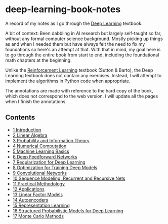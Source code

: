 # deep-learning-book-notes

A record of my notes as I go through the [Deep Learning](https://www.deeplearningbook.org/) textbook.

A bit of context: Been dabbling in AI research but largely self-taught so far, without any formal computer science background. Mostly picking up things as and when I needed them but have always felt the need to fix my foundations so here's an attempt at that. With that in mind, my goal here is to go through the entire book from start to end, including the foundational math chapters at the beginning.

Unlike the [Reinforcement Learning](http://incompleteideas.net/book/the-book-2nd.html) textbook (Sutton & Barto), the Deep Learning textbook does not contain any exercises. Instead, I will attempt to implement the algorithms in Python code when appropriate.

The annotations are made with reference to the hard copy of the book, which does not correspond to the web version. I will update all the pages when I finish the annotations.

## Contents

- [1 Introduction](https://github.com/greentfrapp/deep-learning-book-notes/tree/master/1_Introduction)
- [2 Linear Algebra](https://github.com/greentfrapp/deep-learning-book-notes/tree/master/2_Linear_Algebra)
- [3 Probability and Information Theory](https://github.com/greentfrapp/deep-learning-book-notes/tree/master/3_Probability)
- [4 Numerical Computation](https://github.com/greentfrapp/deep-learning-book-notes/tree/master/4_Numerical_Computation)
- [5 Machine Learning Basics](https://github.com/greentfrapp/deep-learning-book-notes/tree/master/5_Machine_Learning_Basics)
- [6 Deep Feedforward Networks](https://github.com/greentfrapp/deep-learning-book-notes/tree/master/6_Deep_Feedforward_Networks)
- [7 Regularization for Deep Learning](https://github.com/greentfrapp/deep-learning-book-notes/tree/master/7_Regularization)
- [8 Optimization for Training Deep Models](https://github.com/greentfrapp/deep-learning-book-notes/tree/master/8_Optimization)
- [9 Convolutional Networks](https://github.com/greentfrapp/deep-learning-book-notes/tree/master/9_Convolutional_Networks)
- [10 Sequence Modeling: Recurrent and Recursive Nets](https://github.com/greentfrapp/deep-learning-book-notes/tree/master/10_Recurrent_Networks)
- [11 Practical Methodology](https://github.com/greentfrapp/deep-learning-book-notes/tree/master/11_Practical_Methodology)
- [12 Applications](https://github.com/greentfrapp/deep-learning-book-notes/tree/master/12_Applications)
- [13 Linear Factor Models](https://github.com/greentfrapp/deep-learning-book-notes/tree/master/13_Linear_Factor_Models)
- [14 Autoencoders](https://github.com/greentfrapp/deep-learning-book-notes/tree/master/14_Autoencoders)
- [15 Representation Learning](https://github.com/greentfrapp/deep-learning-book-notes/tree/master/15_Representation_Learning)
- [16 Structured Probabilistic Models for Deep Learning](https://github.com/greentfrapp/deep-learning-book-notes/tree/master/16_Structured_Probabilistic_Models)
- [17 Monte Carlo Methods](https://github.com/greentfrapp/deep-learning-book-notes/tree/master/17_Monte_Carlo_Methods)
